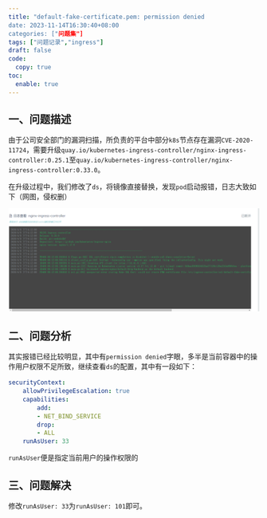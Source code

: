 ```yaml
---
title: "default-fake-certificate.pem: permission denied
date: 2023-11-14T16:30:40+08:00
categories: ["问题集"]
tags: ["问题记录","ingress"]
draft: false
code:
  copy: true
toc:
  enable: true
---
```


## 一、问题描述

由于公司安全部门的漏洞扫描，所负责的平台中部分`k8s`节点存在漏洞`CVE-2020-11724`，需要升级`quay.io/kubernetes-ingress-controller/nginx-ingress-controller:0.25.1`至`quay.io/kubernetes-ingress-controller/nginx-ingress-controller:0.33.0`。

在升级过程中，我们修改了`ds`，将镜像直接替换，发现`pod`启动报错，日志大致如下（网图，侵权删）

![error](../images/error.png)

## 二、问题分析

其实报错已经比较明显，其中有`permission denied`字眼，多半是当前容器中的操作用户权限不足所致，继续查看`ds`的配置，其中有一段如下：

```yaml
securityContext:
	allowPrivilegeEscalation: true
	capabilities:
		add:
		- NET_BIND_SERVICE
		drop:
		- ALL
	runAsUser: 33
```

`runAsUser`便是指定当前用户的操作权限的

## 三、问题解决

修改`runAsUser: 33`为`runAsUser: 101`即可。
